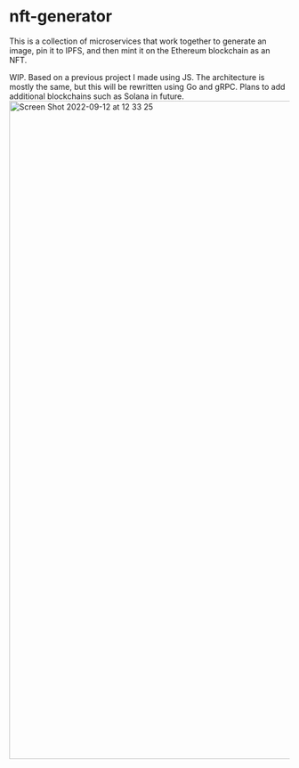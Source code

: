# nft-generator

This is a collection of microservices that work together to generate an image, pin it to IPFS, and then mint it on the Ethereum blockchain as an NFT.

WIP. Based on a previous project I made using JS. The architecture is mostly the same, but this will be rewritten using Go and gRPC. Plans to add additional blockchains such as Solana in future.
<img width="1182" alt="Screen Shot 2022-09-12 at 12 33 25" src="https://user-images.githubusercontent.com/8813282/189570197-3afc054a-ec6e-4e4d-b49c-be224417cc8e.png">
